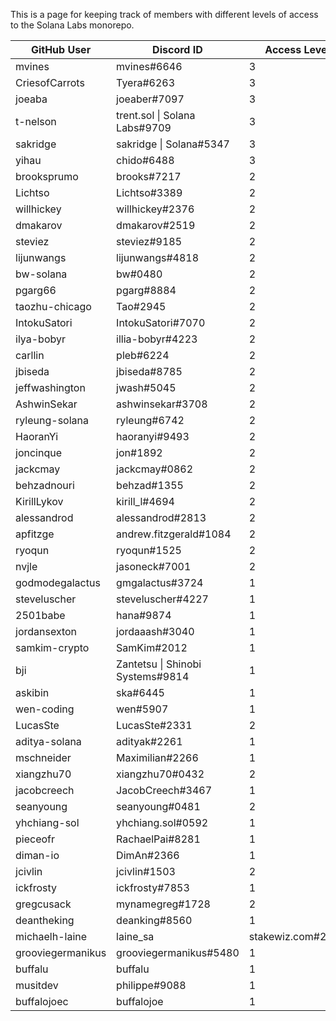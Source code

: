 This is a page for keeping track of members with different levels of access to the Solana Labs monorepo.

| GitHub User    | Discord ID                       | Access Level |
|----------------|----------------------------------|--------------|
| mvines         | mvines#6646                      | 3            |
| CriesofCarrots | Tyera#6263                       | 3            |
| joeaba         | joeaber#7097                     | 3            |
| t-nelson       | trent.sol \| Solana Labs#9709    | 3            |
| sakridge       | sakridge \| Solana#5347          | 3            |
| yihau          | chido#6488                       | 3            |
| brooksprumo    | brooks#7217                      | 2            |
| Lichtso        | Lichtso#3389                     | 2            |
| willhickey     | willhickey#2376                  | 2            |
| dmakarov       | dmakarov#2519                    | 2            |
| steviez        | steviez#9185                     | 2            |
| lijunwangs     | lijunwangs#4818                  | 2            |
| bw-solana      | bw#0480                          | 2            |
| pgarg66        | pgarg#8884                       | 2            |
| taozhu-chicago | Tao#2945                         | 2            |
| IntokuSatori   | IntokuSatori#7070                | 2            |
| ilya-bobyr     | illia-bobyr#4223                 | 2            |
| carllin        | pleb#6224                        | 2            |
| jbiseda        | jbiseda#8785                     | 2            |
| jeffwashington | jwash#5045                       | 2            |
| AshwinSekar    | ashwinsekar#3708                 | 2            |
| ryleung-solana | ryleung#6742                     | 2            |
| HaoranYi       | haoranyi#9493                    | 2            |
| joncinque      | jon#1892                         | 2            |
| jackcmay       | jackcmay#0862                    | 2            |
| behzadnouri    | behzad#1355                      | 2            |
| KirillLykov    | kirill_l#4694                    | 2            |
| alessandrod    | alessandrod#2813                 | 2            |
| apfitzge       | andrew.fitzgerald#1084           | 2            |
| ryoqun         | ryoqun#1525                      | 2            |
| nvjle          | jasoneck#7001                    | 2            |
| godmodegalactus| gmgalactus#3724                  | 1            |
| steveluscher   | steveluscher#4227                | 1            |
| 2501babe       | hana#9874                        | 1            |
| jordansexton   | jordaaash#3040                   | 1            |
| samkim-crypto  | SamKim#2012                      | 1            |
| bji            | Zantetsu \| Shinobi Systems#9814 | 1            |
| askibin        | ska#6445                         | 1            |
| wen-coding     | wen#5907                         | 1            |
| LucasSte       | LucasSte#2331                    | 2 |
| aditya-solana  | adityak#2261                     | 1            |
| mschneider     | Maximilian#2266                  | 1            |
| xiangzhu70     | xiangzhu70#0432                  | 2 |
| jacobcreech | JacobCreech#3467 | 1 |
| seanyoung | seanyoung#0481 | 2 |
| yhchiang-sol | yhchiang.sol#0592 | 1 |
| pieceofr | RachaelPai#8281 | 1 |
| diman-io | DimAn#2366 | 1 |
| jcivlin | jcivlin#1503 | 2 |
| ickfrosty | ickfrosty#7853 | 1 |
| gregcusack | mynamegreg#1728 | 2 |
| deantheking | deanking#8560 | 1 |
| michaelh-laine | laine_sa | stakewiz.com#2445 | 1 |
| grooviegermanikus | grooviegermanikus#5480 | 1 |
| buffalu | buffalu | 1 |
| musitdev | philippe#9088 | 1 |
| buffalojoec | buffalojoe | 1 |
